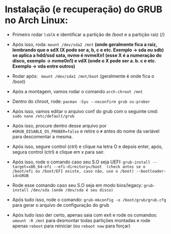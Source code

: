 # Instalação (e recuperação) do GRUB no Arch Linux:

* Primeiro rodar ```lsblk``` e identificar a partição de /boot e a partição raiz (/)

* Após isso, roda:
```mount /dev/sda2 /mnt```
  **(onde geralmente fica a raiz, lembrando que o sdX (X pode ser a, b, c e etc. Exemplo -> sda ou sdb) se aplica a hdd/ssd sata, nvme é nvmeXn1 (esse X é a numeração do disco, exemplo -> nvme0n1) e vdX (onde o X pode ser a. b. c e etc. Exemplo -> vda entre outros)**

 * Rodar após:
 ``` mount /dev/sda1 /mnt/boot```
(geralmente é onde fica o /boot)

* Após a montagem, vamos rodar o comando ``` arch-chroot /mnt ```

* Dentro do chroot, rode:
``` pacman -Syu --noconfirm grub os-prober ```

* Após isso, vamos editar o arquivo conf do grub com o seguinte cmd:
``` sudo nano /etc/default/grub ```

* Após isso, procure dentro desse arquivo por ```#GRUB_DISABLE_OS_PROBER=false``` e retire o ```#``` antes do nome da variável para descomentar a mesma. 
* Após isso, segure control (ctrl) e clique na letra O e depois enter, após, segura control (ctrl) e clique em x para sair.

* Após isso, rode o comando caso seu S.O seja UEFI:
```grub-install --target=x86_64-efi --efi-directory=/boot  (check antes se o /boot/efi ou /boot/EFI existe, caso não, use o /boot) --bootloader-id=GRUB```

* Rode esse comando caso seu S.O seja em modo bios/legacy:
```grub-install /dev/sda (onde /dev/sda é seu disco)```

* Após tudo isso, rode o comando:
```grub-mkconfig -o /boot/grub/grub.cfg```
para gerar o arquivo de configuração do grub

* Após tudo isso der certo, apenas saia com exit e rode os comandos: 
```umount -R /mnt``` para desmontar todas partições montadas
e rode apenas ```reboot``` para reiniciar (ou ```reboot now``` para forçar)
